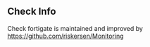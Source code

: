 ## Check Info

Check fortigate is maintained and improved by https://github.com/riskersen/Monitoring
